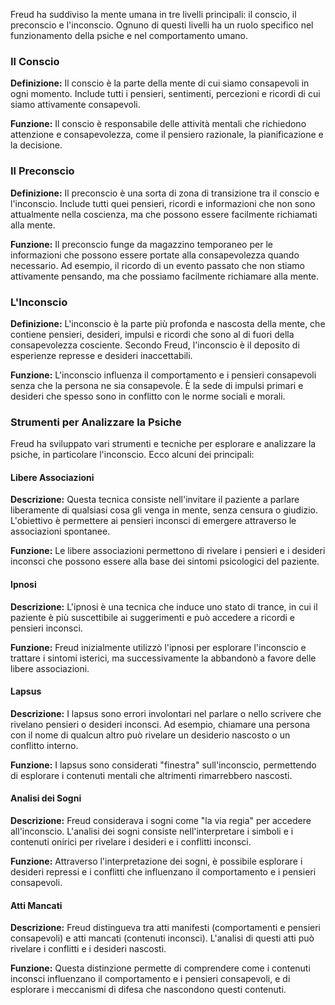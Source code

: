 Freud ha suddiviso la mente umana in tre livelli principali: il conscio, il preconscio e l'inconscio. Ognuno di questi livelli ha un ruolo specifico nel funzionamento della psiche e nel comportamento umano.

  

### Il Conscio

  

**Definizione:** Il conscio è la parte della mente di cui siamo consapevoli in ogni momento. Include tutti i pensieri, sentimenti, percezioni e ricordi di cui siamo attivamente consapevoli.

  

**Funzione:** Il conscio è responsabile delle attività mentali che richiedono attenzione e consapevolezza, come il pensiero razionale, la pianificazione e la decisione.

  

### Il Preconscio

  

**Definizione:** Il preconscio è una sorta di zona di transizione tra il conscio e l'inconscio. Include tutti quei pensieri, ricordi e informazioni che non sono attualmente nella coscienza, ma che possono essere facilmente richiamati alla mente.

  

**Funzione:** Il preconscio funge da magazzino temporaneo per le informazioni che possono essere portate alla consapevolezza quando necessario. Ad esempio, il ricordo di un evento passato che non stiamo attivamente pensando, ma che possiamo facilmente richiamare alla mente.

  

### L'Inconscio

  

**Definizione:** L'inconscio è la parte più profonda e nascosta della mente, che contiene pensieri, desideri, impulsi e ricordi che sono al di fuori della consapevolezza cosciente. Secondo Freud, l'inconscio è il deposito di esperienze represse e desideri inaccettabili.

  

**Funzione:** L'inconscio influenza il comportamento e i pensieri consapevoli senza che la persona ne sia consapevole. È la sede di impulsi primari e desideri che spesso sono in conflitto con le norme sociali e morali.

  

### Strumenti per Analizzare la Psiche

  

Freud ha sviluppato vari strumenti e tecniche per esplorare e analizzare la psiche, in particolare l'inconscio. Ecco alcuni dei principali:

  

#### Libere Associazioni

  

**Descrizione:** Questa tecnica consiste nell'invitare il paziente a parlare liberamente di qualsiasi cosa gli venga in mente, senza censura o giudizio. L'obiettivo è permettere ai pensieri inconsci di emergere attraverso le associazioni spontanee.

  

**Funzione:** Le libere associazioni permettono di rivelare i pensieri e i desideri inconsci che possono essere alla base dei sintomi psicologici del paziente.

  

#### Ipnosi

  

**Descrizione:** L'ipnosi è una tecnica che induce uno stato di trance, in cui il paziente è più suscettibile ai suggerimenti e può accedere a ricordi e pensieri inconsci.

  

**Funzione:** Freud inizialmente utilizzò l'ipnosi per esplorare l'inconscio e trattare i sintomi isterici, ma successivamente la abbandonò a favore delle libere associazioni.

  

#### Lapsus

  

**Descrizione:** I lapsus sono errori involontari nel parlare o nello scrivere che rivelano pensieri o desideri inconsci. Ad esempio, chiamare una persona con il nome di qualcun altro può rivelare un desiderio nascosto o un conflitto interno.

  

**Funzione:** I lapsus sono considerati "finestra" sull'inconscio, permettendo di esplorare i contenuti mentali che altrimenti rimarrebbero nascosti.

  

#### Analisi dei Sogni

  

**Descrizione:** Freud considerava i sogni come "la via regia" per accedere all'inconscio. L'analisi dei sogni consiste nell'interpretare i simboli e i contenuti onirici per rivelare i desideri e i conflitti inconsci.

  

**Funzione:** Attraverso l'interpretazione dei sogni, è possibile esplorare i desideri repressi e i conflitti che influenzano il comportamento e i pensieri consapevoli.

  

#### Atti Mancati

  

**Descrizione:** Freud distingueva tra atti manifesti (comportamenti e pensieri consapevoli) e atti mancati (contenuti inconsci). L'analisi di questi atti può rivelare i conflitti e i desideri nascosti.

  

**Funzione:** Questa distinzione permette di comprendere come i contenuti inconsci influenzano il comportamento e i pensieri consapevoli, e di esplorare i meccanismi di difesa che nascondono questi contenuti.